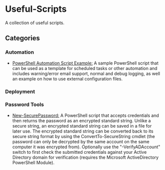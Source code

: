 # Useful-Scripts
A collection of useful scripts.

## Categories
### Automation
- [PowerShell Automation Script Example:](https://github.com/Sekers/Useful-Scripts/tree/main/Automation/PowerShell%20Automation%20Script%20Example) A sample PowerShell script that can be used as a template for scheduled tasks or other automation and includes warning/error email support, normal and debug logging, as well an example on how to use external configuration files.

### Deployment 
### Password Tools
- [New-SecurePassword:](https://github.com/Sekers/Useful-Scripts/blob/main/Password%20Tools/New-SecurePassword.ps1) A PowerShell script that accepts credentials and then returns the password as an encrypted standard string. Unlike a secure string, an encrypted standard string can be saved in a file for later use. The encrypted standard string can be converted back to its secure string format by using the ConvertTo-SecureString cmdlet (the password can only be decrypted by the same account on the same computer it was encrypted from). Optionally use the "-VerifyADAccount" switch to first check the submitted credentials against your Active Directory domain for verification (requires the Microsoft ActiveDirectory PowerShell Module).
